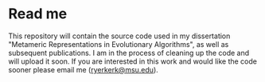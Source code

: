 # Read me
This repository will contain the source code used in my dissertation "Metameric Representations in Evolutionary Algorithms", as well as subsequent publications. I am in the process of cleaning up the code and will upload it soon. If you are interested in this work and would like the code sooner please email me (ryerkerk@msu.edu).


